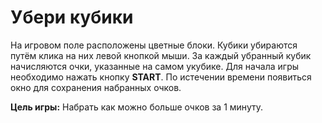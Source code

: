 # Убери кубики

На игровом поле расположены цветные блоки. Кубики убираются путём клика на них левой кнопкой мыши. За каждый убранный кубик начисляются очки, указанные на самом укубике. Для начала игры необходимо нажать кнопку **START**. По истечении времени появиться окно для сохранения набранных очков.

**Цель игры:**
Набрать как можно больше очков за 1 минуту.
